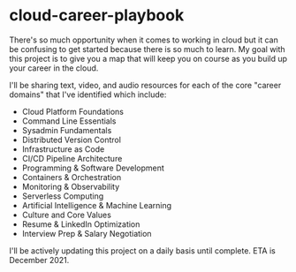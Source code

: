 # cloud-career-playbook
There's so much opportunity when it comes to working in cloud but it can be confusing to get started because there is so much to learn. My goal with this project is to give you a map that will keep you on course as you build up your career in the cloud.

I'll be sharing text, video, and audio resources for each of the core "career domains" that I've identified which include:

* Cloud Platform Foundations
* Command Line Essentials
* Sysadmin Fundamentals
* Distributed Version Control
* Infrastructure as Code
* CI/CD Pipeline Architecture
* Programming & Software Development
* Containers & Orchestration
* Monitoring & Observability
* Serverless Computing
* Artificial Intelligence & Machine Learning
* Culture and Core Values
* Resume & LinkedIn Optimization
* Interview Prep & Salary Negotiation

I'll be actively updating this project on a daily basis until complete. ETA is December 2021.